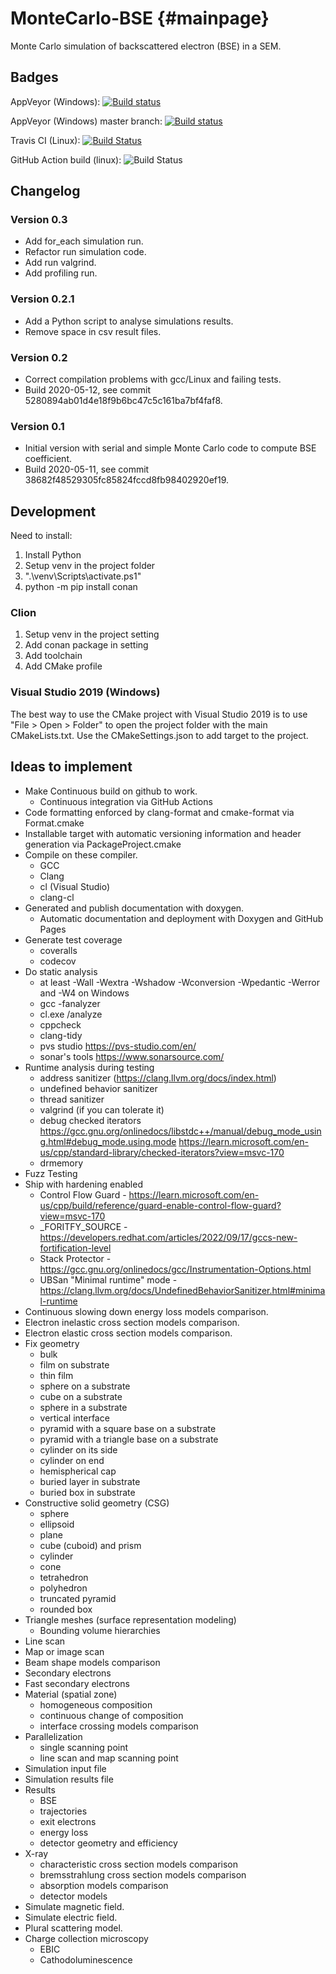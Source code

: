 # MonteCarlo-BSE                {#mainpage}  
Monte Carlo simulation of backscattered electron (BSE) in a SEM.

## Badges

AppVeyor (Windows): [![Build status](https://ci.appveyor.com/api/projects/status/95ald9y73323fgr7?svg=true)](https://ci.appveyor.com/project/drix00/montecarlo-bse)

AppVeyor (Windows) master branch: [![Build status](https://ci.appveyor.com/api/projects/status/95ald9y73323fgr7/branch/master?svg=true)](https://ci.appveyor.com/project/drix00/montecarlo-bse/branch/master)

Travis CI (Linux): [![Build Status](https://app.travis-ci.com/drix00/MonteCarlo-BSE.svg?branch=master)](https://app.travis-ci.com/github/drix00/MonteCarlo-BSE)

GitHub Action build (linux): ![Build Status](https://github.com/drix00/MonteCarlo-BSE/actions/workflows/build_cmake.yml/badge.svg)

## Changelog

### Version 0.3

* Add for_each simulation run.
* Refactor run simulation code.
* Add run valgrind.
* Add profiling run.

### Version 0.2.1

* Add a Python script to analyse simulations results.
* Remove space in csv result files.

### Version 0.2

* Correct compilation problems with gcc/Linux and failing tests.
* Build 2020-05-12, see commit 5280894ab01d4e18f9b6bc47c5c161ba7bf4faf8.

### Version 0.1

* Initial version with serial and simple Monte Carlo code to compute BSE coefficient.
* Build 2020-05-11, see commit 38682f48529305fc85824fccd8fb98402920ef19.

## Development

Need to install:

1. Install Python
2. Setup venv in the project folder
3. ".\venv\Scripts\activate.ps1"
4. python -m pip install conan

### Clion

1. Setup venv in the project setting
2. Add conan package in setting
3. Add toolchain
4. Add CMake profile

### Visual Studio 2019 (Windows)

The best way to use the CMake project with Visual Studio 2019 is to use "File > Open > Folder" to open the project folder with the main CMakeLists.txt.
Use the CMakeSettings.json to add target to the project.

## Ideas to implement

* Make Continuous build on github to work.
  * Continuous integration via GitHub Actions
* Code formatting enforced by clang-format and cmake-format via Format.cmake
* Installable target with automatic versioning information and header generation via PackageProject.cmake
* Compile on these compiler.
  * GCC
  * Clang
  * cl (Visual Studio)
  * clang-cl
* Generated and publish documentation with doxygen.
  * Automatic documentation and deployment with Doxygen and GitHub Pages
* Generate test coverage
  * coveralls
  * codecov
* Do static analysis
  * at least -Wall -Wextra -Wshadow -Wconversion -Wpedantic -Werror and -W4 on Windows
  * gcc -fanalyzer
  * cl.exe /analyze
  * cppcheck
  * clang-tidy
  * pvs studio https://pvs-studio.com/en/
  * sonar's tools https://www.sonarsource.com/
* Runtime analysis during testing 
  * address sanitizer (https://clang.llvm.org/docs/index.html)
  * undefined behavior sanitizer
  * thread sanitizer
  * valgrind (if you can tolerate it)
  * debug checked iterators https://gcc.gnu.org/onlinedocs/libstdc++/manual/debug_mode_using.html#debug_mode.using.mode https://learn.microsoft.com/en-us/cpp/standard-library/checked-iterators?view=msvc-170
  * drmemory
* Fuzz Testing
* Ship with hardening enabled
  * Control Flow Guard - https://learn.microsoft.com/en-us/cpp/build/reference/guard-enable-control-flow-guard?view=msvc-170
  * _FORITFY_SOURCE - https://developers.redhat.com/articles/2022/09/17/gccs-new-fortification-level
  * Stack Protector - https://gcc.gnu.org/onlinedocs/gcc/Instrumentation-Options.html
  * UBSan "Minimal runtime" mode - https://clang.llvm.org/docs/UndefinedBehaviorSanitizer.html#minimal-runtime
* Continuous slowing down energy loss models comparison.
* Electron inelastic cross section models comparison. 
* Electron elastic cross section models comparison.
* Fix geometry
  * bulk
  * film on substrate
  * thin film
  * sphere on a substrate
  * cube on a substrate
  * sphere in a substrate
  * vertical interface
  * pyramid with a square base on a substrate
  * pyramid with a triangle base on a substrate
  * cylinder on its side
  * cylinder on end
  * hemispherical cap
  * buried layer in substrate
  * buried box in substrate
* Constructive solid geometry (CSG)
  * sphere
  * ellipsoid
  * plane
  * cube (cuboid) and prism
  * cylinder
  * cone
  * tetrahedron
  * polyhedron
  * truncated pyramid
  * rounded box
* Triangle meshes (surface representation modeling)
  * Bounding volume hierarchies
* Line scan
* Map or image scan
* Beam shape models comparison
* Secondary electrons
* Fast secondary electrons
* Material (spatial zone)
  * homogeneous composition
  * continuous change of composition
  * interface crossing models comparison
* Parallelization
  * single scanning point
  * line scan and map scanning point
* Simulation input file
* Simulation results file
* Results
  * BSE
  * trajectories
  * exit electrons
  * energy loss
  * detector geometry and efficiency
* X-ray
  * characteristic cross section models comparison
  * bremsstrahlung cross section models comparison
  * absorption models comparison
  * detector models
* Simulate magnetic field.
* Simulate electric field.
* Plural scattering model.
* Charge collection microscopy
  * EBIC
  * Cathodoluminescence
